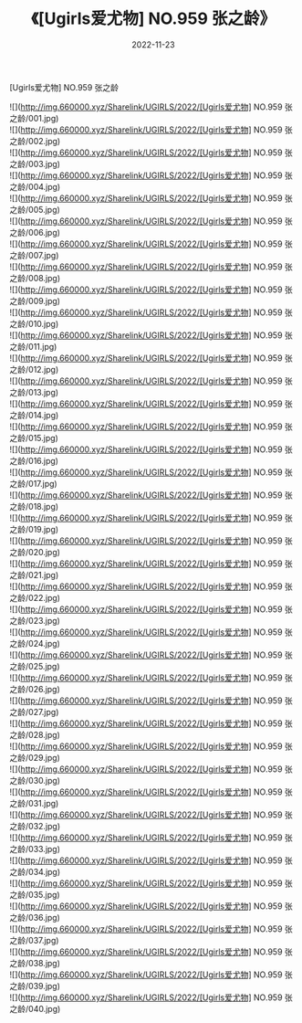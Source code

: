 ﻿---
layout: post
title:  《[Ugirls爱尤物] NO.959 张之龄》
date:   2022-11-23
img: http://img.660000.xyz/Sharelink/UGIRLS/2022/[Ugirls爱尤物] NO.959 张之龄/000.jpg
categories: [美女, 清纯, 唯美]
---

[Ugirls爱尤物] NO.959 张之龄

 ![](http://img.660000.xyz/Sharelink/UGIRLS/2022/[Ugirls爱尤物] NO.959 张之龄/001.jpg) <br>![](http://img.660000.xyz/Sharelink/UGIRLS/2022/[Ugirls爱尤物] NO.959 张之龄/002.jpg) <br>![](http://img.660000.xyz/Sharelink/UGIRLS/2022/[Ugirls爱尤物] NO.959 张之龄/003.jpg) <br>![](http://img.660000.xyz/Sharelink/UGIRLS/2022/[Ugirls爱尤物] NO.959 张之龄/004.jpg) <br>![](http://img.660000.xyz/Sharelink/UGIRLS/2022/[Ugirls爱尤物] NO.959 张之龄/005.jpg) <br>![](http://img.660000.xyz/Sharelink/UGIRLS/2022/[Ugirls爱尤物] NO.959 张之龄/006.jpg) <br>![](http://img.660000.xyz/Sharelink/UGIRLS/2022/[Ugirls爱尤物] NO.959 张之龄/007.jpg) <br>![](http://img.660000.xyz/Sharelink/UGIRLS/2022/[Ugirls爱尤物] NO.959 张之龄/008.jpg) <br>![](http://img.660000.xyz/Sharelink/UGIRLS/2022/[Ugirls爱尤物] NO.959 张之龄/009.jpg) <br>![](http://img.660000.xyz/Sharelink/UGIRLS/2022/[Ugirls爱尤物] NO.959 张之龄/010.jpg) <br>![](http://img.660000.xyz/Sharelink/UGIRLS/2022/[Ugirls爱尤物] NO.959 张之龄/011.jpg) <br>![](http://img.660000.xyz/Sharelink/UGIRLS/2022/[Ugirls爱尤物] NO.959 张之龄/012.jpg) <br>![](http://img.660000.xyz/Sharelink/UGIRLS/2022/[Ugirls爱尤物] NO.959 张之龄/013.jpg) <br>![](http://img.660000.xyz/Sharelink/UGIRLS/2022/[Ugirls爱尤物] NO.959 张之龄/014.jpg) <br>![](http://img.660000.xyz/Sharelink/UGIRLS/2022/[Ugirls爱尤物] NO.959 张之龄/015.jpg) <br>![](http://img.660000.xyz/Sharelink/UGIRLS/2022/[Ugirls爱尤物] NO.959 张之龄/016.jpg) <br>![](http://img.660000.xyz/Sharelink/UGIRLS/2022/[Ugirls爱尤物] NO.959 张之龄/017.jpg) <br>![](http://img.660000.xyz/Sharelink/UGIRLS/2022/[Ugirls爱尤物] NO.959 张之龄/018.jpg) <br>![](http://img.660000.xyz/Sharelink/UGIRLS/2022/[Ugirls爱尤物] NO.959 张之龄/019.jpg) <br>![](http://img.660000.xyz/Sharelink/UGIRLS/2022/[Ugirls爱尤物] NO.959 张之龄/020.jpg) <br>![](http://img.660000.xyz/Sharelink/UGIRLS/2022/[Ugirls爱尤物] NO.959 张之龄/021.jpg) <br>![](http://img.660000.xyz/Sharelink/UGIRLS/2022/[Ugirls爱尤物] NO.959 张之龄/022.jpg) <br>![](http://img.660000.xyz/Sharelink/UGIRLS/2022/[Ugirls爱尤物] NO.959 张之龄/023.jpg) <br>![](http://img.660000.xyz/Sharelink/UGIRLS/2022/[Ugirls爱尤物] NO.959 张之龄/024.jpg) <br>![](http://img.660000.xyz/Sharelink/UGIRLS/2022/[Ugirls爱尤物] NO.959 张之龄/025.jpg) <br>![](http://img.660000.xyz/Sharelink/UGIRLS/2022/[Ugirls爱尤物] NO.959 张之龄/026.jpg) <br>![](http://img.660000.xyz/Sharelink/UGIRLS/2022/[Ugirls爱尤物] NO.959 张之龄/027.jpg) <br>![](http://img.660000.xyz/Sharelink/UGIRLS/2022/[Ugirls爱尤物] NO.959 张之龄/028.jpg) <br>![](http://img.660000.xyz/Sharelink/UGIRLS/2022/[Ugirls爱尤物] NO.959 张之龄/029.jpg) <br>![](http://img.660000.xyz/Sharelink/UGIRLS/2022/[Ugirls爱尤物] NO.959 张之龄/030.jpg) <br>![](http://img.660000.xyz/Sharelink/UGIRLS/2022/[Ugirls爱尤物] NO.959 张之龄/031.jpg) <br>![](http://img.660000.xyz/Sharelink/UGIRLS/2022/[Ugirls爱尤物] NO.959 张之龄/032.jpg) <br>![](http://img.660000.xyz/Sharelink/UGIRLS/2022/[Ugirls爱尤物] NO.959 张之龄/033.jpg) <br>![](http://img.660000.xyz/Sharelink/UGIRLS/2022/[Ugirls爱尤物] NO.959 张之龄/034.jpg) <br>![](http://img.660000.xyz/Sharelink/UGIRLS/2022/[Ugirls爱尤物] NO.959 张之龄/035.jpg) <br>![](http://img.660000.xyz/Sharelink/UGIRLS/2022/[Ugirls爱尤物] NO.959 张之龄/036.jpg) <br>![](http://img.660000.xyz/Sharelink/UGIRLS/2022/[Ugirls爱尤物] NO.959 张之龄/037.jpg) <br>![](http://img.660000.xyz/Sharelink/UGIRLS/2022/[Ugirls爱尤物] NO.959 张之龄/038.jpg) <br>![](http://img.660000.xyz/Sharelink/UGIRLS/2022/[Ugirls爱尤物] NO.959 张之龄/039.jpg) <br>![](http://img.660000.xyz/Sharelink/UGIRLS/2022/[Ugirls爱尤物] NO.959 张之龄/040.jpg) <br>